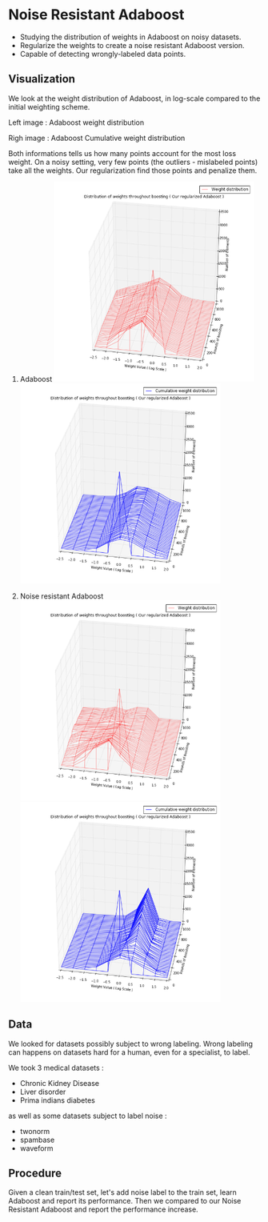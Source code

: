 # Noise Resistant Adaboost

* Studying the distribution of weights in Adaboost on noisy datasets.
* Regularize the weights to create a noise resistant Adaboost version.
* Capable of detecting wrongly-labeled data points.

## Visualization

We look at the weight distribution of Adaboost, in log-scale compared to the initial weighting scheme.

Left image : Adaboost weight distribution

Righ image : Adaboost Cumulative weight distribution

Both informations tells us how many points account for the most loss weight. On a noisy setting, very few points (the outliers - mislabeled points) take all the weights. Our regularization find those points and penalize them.

1. Adaboost
<img src="images/adaboost_weight_distribution.png" width="400" height="400" /><img src="images/adaboost_cumulative_weight_distribution.png" width="400" height="400" />

2. Noise resistant Adaboost
<img src="images/newadaboost_weight_distribution.png" width="400" height="400" /><img src="images/newadaboost_cumulative_weight_distribution.png" width="400" height="400" />


## Data

We looked for datasets possibly subject to wrong labeling. Wrong labeling can happens on datasets hard for a human, even for a specialist, to label.

We took 3 medical datasets :
* Chronic Kidney Disease
* Liver disorder
* Prima indians diabetes

as well as some datasets subject to label noise :
* twonorm
* spambase
* waveform

## Procedure

Given a clean train/test set, let's add noise label to the train set, learn Adaboost and report its performance. Then we compared to our Noise Resistant Adaboost and report the performance increase.
